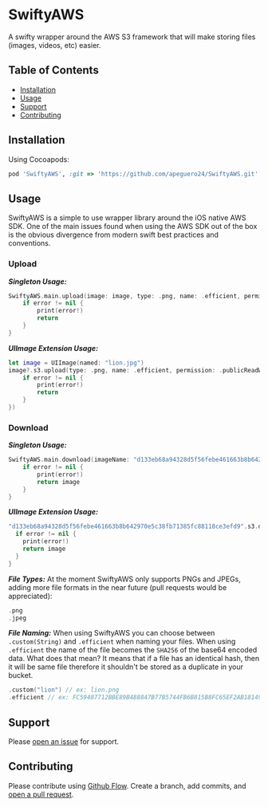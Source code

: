 # SwiftyAWS
A swifty wrapper around the AWS S3 framework that will make storing files (images, videos, etc) easier.

## Table of Contents

- [Installation](#installation)
- [Usage](#usage)
- [Support](#support)
- [Contributing](#contributing)

## Installation

Using Cocoapods:

```ruby
pod 'SwiftyAWS', :git => 'https://github.com/apeguero24/SwiftyAWS.git'
```

## Usage

SwiftyAWS is a simple to use wrapper library around the iOS native AWS SDK. One of the main issues found when using the AWS SDK out of the box is the obvious divergence from modern swift best practices and conventions.

### Upload

***Singleton Usage:***

```swift
SwiftyAWS.main.upload(image: image, type: .png, name: .efficient, permission: .publicReadWrite) { (path, error) in
    if error != nil {
        print(error!)
        return
    }
}
```
***UIImage Extension Usage:***

```swift
let image = UIImage(named: "lion.jpg")
image?.s3.upload(type: .png, name: .efficient, permission: .publicReadWrite, completionHandler: { (path, error) in
    if error != nil {
        print(error!)
        return
    }
})
```

### Download

***Singleton Usage:***

```swift
SwiftyAWS.main.download(imageName: "d133eb68a94328d5f56febe461663b8b642970e5c38fb71385fc88118ce3efd9", imageExtension: .png) { (image, path, error) in
    if error != nil {
        print(error!)
        return image
    }
}
```

***UIImage Extension Usage:***

```swift
"d133eb68a94328d5f56febe461663b8b642970e5c38fb71385fc88118ce3efd9".s3.download(imageExtension: .png) { (image, path, error) in
  if error != nil {
    print(error!)
    return image
  }
}
```

***File Types:***
At the moment SwiftyAWS only supports PNGs and JPEGs, adding more file formats in the near future (pull requests would be appreciated):
```swift
.png
.jpeg

```

***File Naming:***
When using SwiftyAWS you can choose between `.custom(String)` and `.efficient` when naming your files. When using `.efficient` the name of the file becomes the `SHA256` of the base64 encoded data. What does that mean? It means that if a file has an identical hash, then it will be same file therefore it shouldn't be stored as a duplicate in your bucket.
```swift
.custom("lion") // ex: lion.png
.efficient // ex: FC59487712BBE89B488847B77B5744FB6B815B8FC65EF2AB18149958EDB61464.png
```

## Support

Please [open an issue](https://github.com/apeguero24/SwiftyAWS/issues/new) for support.

## Contributing

Please contribute using [Github Flow](https://guides.github.com/introduction/flow/). Create a branch, add commits, and [open a pull request](https://github.com/apeguero24/SwiftyAWS/compare/).

